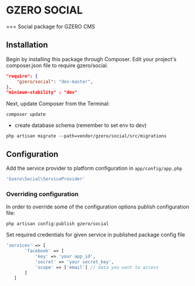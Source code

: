 # GZERO SOCIAL
===
Social package for GZERO CMS

## Installation

Begin by installing this package through Composer. Edit your project's composer.json file to require gzero/social.

```json
"require": {
    "gzero/social": "dev-master",
},
"minimum-stability" : "dev"
```
Next, update Composer from the Terminal:

```
composer update
```
 - create database schema (remember to set env to dev)
 
```
php artisan migrate --path=vendor/gzero/social/src/migrations
```
## Configuration

Add the service provider to platform configuration in `app/config/app.php`

```PHP
'Gzero\Social\ServiceProvider'
```

### Overriding configuration

In order to override some of the configuration options publish configuration file:

```
php artisan config:publish gzero/social
```

Set required credentials for given service in published package config file
 
 ```PHP
'services' => [
        'facebook' => [
            'key' => 'your app_id',
            'secret' => 'your secret_key',
            'scope' => ['email'] // data you want to access
        ]
    ]
 ```

